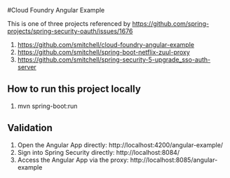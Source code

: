 #Cloud Foundry Angular Example

This is one of three projects referenced by https://github.com/spring-projects/spring-security-oauth/issues/1676
1) https://github.com/smitchell/cloud-foundry-angular-example
2) https://github.com/smitchell/spring-boot-netflix-zuul-proxy
3) https://github.com/smitchell/spring-security-5-upgrade_sso-auth-server

## How to run this project locally

1) mvn spring-boot:run

## Validation

1) Open the Angular App directly: http://localhost:4200/angular-example/
2) Sign into Spring Security directly: http://localhost:8084/
1) Access the Angular App via the proxy: http://localhost:8085/angular-example



